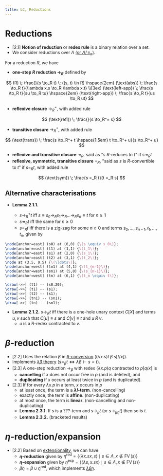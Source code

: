 ```yaml
---
title: LC, Reductions
---
```


# Reductions

* [2.1] **Notion of reduction** or **redex rule** is a binary relation over a
  set.
* We consider reductions over $\Lambda$
  [(or $\Lambda/\!\!\equiv_\alpha$)](theories.html#notions-of-equality).

For a reduction $R$, we have

* **one-step $R$ reduction $\to_R$** defined by

$$
(R) \; \frac{}{s \to_R t} \; ((s, t) \in R) \hspace{2em}
(\text{abs}) \; \frac{s \to_R t}{\lambda x.s \to_R \lambda x.t} \\[3ex]
(\text{left-app}) \; \frac{s \to_R t}{su \to_R tu} \hspace{2em}
(\text{right-app}) \; \frac{s \to_R t}{us \to_R ut}
$$

* **reflexive closure** $\to_R^=$, with added rule

$$
(\text{refl}) \; \frac{}{s \to_R^= s}
$$

* **transitive closure** $\to_R^+$, with added rule

$$
(\text{trans}) \; \frac{s \to_R^+ t \hspace{1.5em} t \to_R^+ u}{s \to_R^+ u}
$$

* **reflexive and transitive closure** $\twoheadrightarrow_R$, said as "$s$
  $R$-reduces to $t$" if $s \twoheadrightarrow_R t$
* **reflexive, symmetric, transitive closure** $=_R$, "said as $s$ is
  $R$-convertible to $t$" if $s =_R t$, with added rule

$$
(\text{sym}) \; \frac{s =_R t}{t =_R s}
$$

## Alternative characterisations

* **Lemma 2.1.1.**

	* $s \to_R^+ t$ iff
	$s \equiv s_0 \to_R s_1 \to_R \ldots \to_R s_n \equiv t$ for $n \geq 1$
	* $s \twoheadrightarrow_R t$ iff the same
	  for $n \geq 0$
	* $s =_R t$ iff there is a zig-zag for some $n \geq 0$ and terms
	  $s_0, \ldots, s_{n-1}, t_1, \ldots, t_n$, given by

```{.tex .tikz width=70%}
\node[anchor=east] (s0) at (0,0) {\(s \equiv s_0\)};
\node[anchor=east] (t1) at (1,1) {\(t_1\)};
\node[anchor=east] (s1) at (2,0) {\(s_1\)};
\node[anchor=east] (t2) at (3,1) {\(t_2\)};
\node at (3.5, 0.5) {\(\ldots\)};
\node[anchor=west] (tn1) at (4,1) {\(t_{n-1}\)};
\node[anchor=west] (sn1) at (5,0) {\(s_{n-1}\)};
\node[anchor=west] (tn) at (6,1) {\(t_n \equiv t\)};

\draw[->>] (t1) -- (s0.20);
\draw[->>] (t1) -- (s1);
\draw[->>] (t2) -- (s1);
\draw[->>] (tn1) -- (sn1);
\draw[->>] (tn) -- (sn1);
```

* **Lemma 2.1.2.**  $s \to_R t$ iff there is a one-hole unary context $C[X]$ and
  terms $u, v$ such that $C[u] \equiv s$ and $C[v] \equiv t$ and $u \; R \; v$.
	* $u$ is a $R$-redex contracted to $v$.

# $\beta$-reduction

* [2.2] Uses the relation $\beta$ in
  [$\beta$-conversion](theories.html#notions-of-equality)
  ($(\lambda x.s)t \;\beta\; s[t/x]$).
* Implements [$\lambda\beta$ theory](theories.html#theories)
  ($s =_\beta t \iff \lambda\beta \vdash s = t$).
* [2.3] A one-step reduction $\to_\beta$ with redex $(\lambda x.p)q$ contracted
  to $p[q/x]$ is
	* **cancelling** if $x$ does not occur free in $p$ (and is deleted), and
	* **duplicating** if $x$ occurs at least twice in $p$ (and is duplicated).
* [2.3] If for every $\lambda x.p$ in a term, $x$ occurs in $p$
	* at least once, the term is a **$\lambda I$-term**. (non-cancelling)
	* exactly once, the term is **affine**. (non-duplicating)
	* at most once, the term is **linear**. (non-cancelling and non-duplicating)
	* **Lemma 2.3.1.** If $s$ is a ???-term and $s \to_\beta t$ (or
	  $s \to_{\beta\eta} t$) then so is $t$.
	* **Lemma 2.3.2.** (bracketed results)

# $\eta$-reduction/expansion

* [2.2] Based on [extensionality](theories.html#theories), we can have
	* **$\eta$-reduction** given by $\eta^{\operatorname{red}} = \{ \langle
	  \lambda x.sx, s \rangle \mid s \in \Lambda, x \notin \operatorname{FV}(s)
	  \}$
	* **$\eta$-expansion** given by $\eta^{\operatorname{exp}} = \{ \langle
	  \lambda s, x.sx \rangle \mid s \in \Lambda, x \notin \operatorname{FV}(s)
	  \}$
	* $\beta\eta = \beta \cup \eta^{\operatorname{red}}$, which implements
	  [$\lambda\beta\eta$](theories.html#theories).
